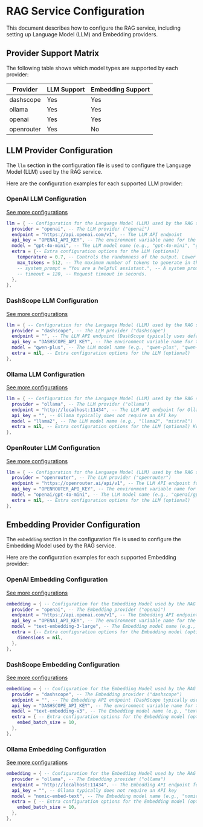 # RAG Service Configuration

This document describes how to configure the RAG service, including setting up Language Model (LLM) and Embedding providers.

## Provider Support Matrix

The following table shows which model types are supported by each provider:

| Provider   | LLM Support | Embedding Support |
| ---------- | ----------- | ----------------- |
| dashscope  | Yes         | Yes               |
| ollama     | Yes         | Yes               |
| openai     | Yes         | Yes               |
| openrouter | Yes         | No                |

## LLM Provider Configuration

The `llm` section in the configuration file is used to configure the Language Model (LLM) used by the RAG service.

Here are the configuration examples for each supported LLM provider:

### OpenAI LLM Configuration

[See more configurations](https://github.com/run-llama/llama_index/blob/main/llama-index-integrations/llms/llama-index-llms-openai/llama_index/llms/openai/base.py#L130)

```lua
llm = { -- Configuration for the Language Model (LLM) used by the RAG service
  provider = "openai", -- The LLM provider ("openai")
  endpoint = "https://api.openai.com/v1", -- The LLM API endpoint
  api_key = "OPENAI_API_KEY", -- The environment variable name for the LLM API key
  model = "gpt-4o-mini", -- The LLM model name (e.g., "gpt-4o-mini", "gpt-3.5-turbo")
  extra = {-- Extra configuration options for the LLM (optional)
    temperature = 0.7, -- Controls the randomness of the output. Lower values make it more deterministic.
    max_tokens = 512, -- The maximum number of tokens to generate in the completion.
    -- system_prompt = "You are a helpful assistant.", -- A system prompt to guide the model's behavior.
    -- timeout = 120, -- Request timeout in seconds.
  },
},
```

### DashScope LLM Configuration

[See more configurations](https://github.com/run-llama/llama_index/blob/main/llama-index-integrations/llms/llama-index-llms-dashscope/llama_index/llms/dashscope/base.py#L155)

```lua
llm = { -- Configuration for the Language Model (LLM) used by the RAG service
  provider = "dashscope", -- The LLM provider ("dashscope")
  endpoint = "", -- The LLM API endpoint (DashScope typically uses default or environment variables)
  api_key = "DASHSCOPE_API_KEY", -- The environment variable name for the LLM API key
  model = "qwen-plus", -- The LLM model name (e.g., "qwen-plus", "qwen-max")
  extra = nil, -- Extra configuration options for the LLM (optional)
},
```

### Ollama LLM Configuration

[See more configurations](https://github.com/run-llama/llama_index/blob/main/llama-index-integrations/llms/llama-index-llms-ollama/llama_index/llms/ollama/base.py#L65)

```lua
llm = { -- Configuration for the Language Model (LLM) used by the RAG service
  provider = "ollama", -- The LLM provider ("ollama")
  endpoint = "http://localhost:11434", -- The LLM API endpoint for Ollama
  api_key = "", -- Ollama typically does not require an API key
  model = "llama2", -- The LLM model name (e.g., "llama2", "mistral")
  extra = nil, -- Extra configuration options for the LLM (optional) Kristin", -- Extra configuration options for the LLM (optional)
},
```

### OpenRouter LLM Configuration

[See more configurations](https://github.com/run-llama/llama_index/blob/main/llama-index-integrations/llms/llama-index-llms-openrouter/llama_index/llms/openrouter/base.py#L17)

```lua
llm = { -- Configuration for the Language Model (LLM) used by the RAG service
  provider = "openrouter", -- The LLM provider ("openrouter")
  endpoint = "https://openrouter.ai/api/v1", -- The LLM API endpoint for OpenRouter
  api_key = "OPENROUTER_API_KEY", -- The environment variable name for the LLM API key
  model = "openai/gpt-4o-mini", -- The LLM model name (e.g., "openai/gpt-4o-mini", "mistralai/mistral-7b-instruct")
  extra = nil, -- Extra configuration options for the LLM (optional)
},
```

## Embedding Provider Configuration

The `embedding` section in the configuration file is used to configure the Embedding Model used by the RAG service.

Here are the configuration examples for each supported Embedding provider:

### OpenAI Embedding Configuration

[See more configurations](https://github.com/run-llama/llama_index/blob/main/llama-index-integrations/embeddings/llama-index-embeddings-openai/llama_index/embeddings/openai/base.py#L214)

```lua
embedding = { -- Configuration for the Embedding Model used by the RAG service
  provider = "openai", -- The Embedding provider ("openai")
  endpoint = "https://api.openai.com/v1", -- The Embedding API endpoint
  api_key = "OPENAI_API_KEY", -- The environment variable name for the Embedding API key
  model = "text-embedding-3-large", -- The Embedding model name (e.g., "text-embedding-3-small", "text-embedding-3-large")
  extra = {-- Extra configuration options for the Embedding model (optional)
    dimensions = nil,
  },
},
```

### DashScope Embedding Configuration

[See more configurations](https://github.com/run-llama/llama_index/blob/main/llama-index-integrations/embeddings/llama-index-embeddings-dashscope/llama_index/embeddings/dashscope/base.py#L156)

```lua
embedding = { -- Configuration for the Embedding Model used by the RAG service
  provider = "dashscope", -- The Embedding provider ("dashscope")
  endpoint = "", -- The Embedding API endpoint (DashScope typically uses default or environment variables)
  api_key = "DASHSCOPE_API_KEY", -- The environment variable name for the Embedding API key
  model = "text-embedding-v3", -- The Embedding model name (e.g., "text-embedding-v2")
  extra = { -- Extra configuration options for the Embedding model (optional)
    embed_batch_size = 10,
  },
},
```

### Ollama Embedding Configuration

[See more configurations](https://github.com/run-llama/llama_index/blob/main/llama-index-integrations/embeddings/llama-index-embeddings-ollama/llama_index/embeddings/ollama/base.py#L12)

```lua
embedding = { -- Configuration for the Embedding Model used by the RAG service
  provider = "ollama", -- The Embedding provider ("ollama")
  endpoint = "http://localhost:11434", -- The Embedding API endpoint for Ollama
  api_key = "", -- Ollama typically does not require an API key
  model = "nomic-embed-text", -- The Embedding model name (e.g., "nomic-embed-text")
  extra = { -- Extra configuration options for the Embedding model (optional)
    embed_batch_size = 10，
  },
},
```
